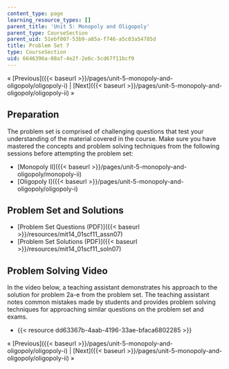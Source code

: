 ```yaml
---
content_type: page
learning_resource_types: []
parent_title: 'Unit 5: Monopoly and Oligopoly'
parent_type: CourseSection
parent_uid: 51ebf007-53b9-a85a-f746-a5c03a54785d
title: Problem Set 7
type: CourseSection
uid: 6646396a-08af-4e2f-2e6c-5cd67f11bcf9
---
```


« [Previous]({{< baseurl >}}/pages/unit-5-monopoly-and-oligopoly/oligopoly-i) | [Next]({{< baseurl >}}/pages/unit-5-monopoly-and-oligopoly/oligopoly-ii) »

Preparation
-----------

The problem set is comprised of challenging questions that test your understanding of the material covered in the course. Make sure you have mastered the concepts and problem solving techniques from the following sessions before attempting the problem set:

*   [Monopoly II]({{< baseurl >}}/pages/unit-5-monopoly-and-oligopoly/monopoly-ii)
*   [Oligopoly I]({{< baseurl >}}/pages/unit-5-monopoly-and-oligopoly/oligopoly-i)

Problem Set and Solutions
-------------------------

*   [Problem Set Questions (PDF)]({{< baseurl >}}/resources/mit14_01scf11_assn07)
*   [Problem Set Solutions (PDF)]({{< baseurl >}}/resources/mit14_01scf11_soln07)

Problem Solving Video
---------------------

In the video below, a teaching assistant demonstrates his approach to the solution for problem 2a-e from the problem set. The teaching assistant notes common mistakes made by students and provides problem solving techniques for approaching similar questions on the problem set and exams.

*   {{< resource dd63367b-4aab-4196-33ae-bfaca6802285 >}}

« [Previous]({{< baseurl >}}/pages/unit-5-monopoly-and-oligopoly/oligopoly-i) | [Next]({{< baseurl >}}/pages/unit-5-monopoly-and-oligopoly/oligopoly-ii) »
